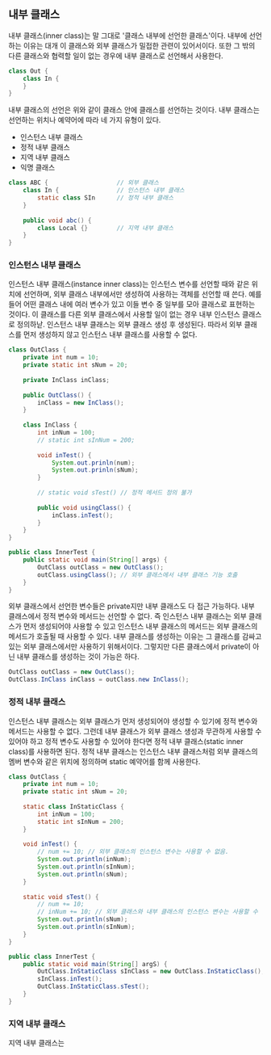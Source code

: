 ## 내부 클래스

내부 클래스(inner class)는 말 그대로 '클래스 내부에 선언한 클래스'이다. 내부에 선언하는 이유는 대개 이 클래스와 외부 클래스가 밀접한 관련이 있어서이다.
또한 그 밖의 다른 클래스와 협력할 일이 없는 경우에 내부 클래스로 선언해서 사용한다.

```java
class Out {
    class In {
    }
}
```

내부 클래스의 선언은 위와 같이 클래스 안에 클래스를 선언하는 것이다. 내부 클래스는 선언하는 위치나 예약어에 따라 네 가지 유형이 있다.

- 인스턴스 내부 클래스
- 정적 내부 클래스
- 지역 내부 클래스
- 익명 클래스

```java
class ABC {                   // 외부 클래스
    class In {                // 인스턴스 내부 클래스
        static class SIn      // 정적 내부 클래스
    }
    
    public void abc() {
        class Local {}        // 지역 내부 클래스
    }
}
```

### 인스턴스 내부 클래스

인스턴스 내부 클래스(instance inner class)는 인스턴스 변수를 선언할 때와 같은 위치에 선언하며, 외부 클래스 내부에서만 생성하여 사용하는 객체를 선언할 때 쓴다. 예를 들어 어떤 클래스 내에
여러 변수가 있고 이들 변수 중 일부를 모아 클래스로 표현하는 것이다. 이 클래스를 다른 외부 클래스에서 사용할 일이 없는 경우 내부 인스턴스 클래스로 정의하낟.
인스턴스 내부 클래스는 외부 클래스 생성 후 생성된다. 따라서 외부 클래스를 먼저 생성하지 않고 인스턴스 내부 클래스를 사용할 수 없다.

```java
class OutClass {
    private int num = 10;
    private static int sNum = 20;
    
    private InClass inClass;
    
    public OutClass() {
        inClass = new InClass();
    }
    
    class InClass {
        int inNum = 100;
        // static int sInNum = 200;
        
        void inTest() {
            System.out.prinln(num);
            System.out.prinln(sNum);
        }
        
        // static void sTest() // 정적 메서드 정의 불가
        
        public void usingClass() {
            inClass.inTest();
        }
    }
}

public class InnerTest {
    public static void main(String[] args) {
        OutClass outClass = new OutClass();
        outClass.usingClass(); // 외부 클래스에서 내부 클래스 기능 호출
    }
}
```

외부 클래스에서 선언한 변수들은 private지만 내부 클래스도 다 접근 가능하다. 내부 클래스에서 정적 변수와 메서드는 선언할 수 없다.
즉 인스턴스 내부 클래스는 외부 클래스가 먼저 생성되어야 사용할 수 있고 인스턴스 내부 클래스의 메서드는 외부 클래스의 메서드가 호출될 때 사용할 수 있다.
내부 클래스를 생성하는 이유는 그 클래스를 감싸고 있는 외부 클래스에서만 사용하기 위해서이다. 그렇지만 다른 클래스에서 private이 아닌 내부 클래스를 생성하는 것이 가능은 하다.

```java
OutClass outClass = new OutClass();
OutClass.InClass inClass = outClass.new InClass();
```

### 정적 내부 클래스

인스턴스 내부 클래스는 외부 클래스가 먼저 생성되어야 생성할 수 있기에 정적 변수와 메서드는 사용할 수 없다. 그런데 내부 클래스가 외부 클래스 생성과 무관하게 사용할 수 있어야 하고
정적 변수도 사용할 수 있어야 한다면 정적 내부 클래스(static inner class)를 사용하면 된다. 정적 내부 클래스는 인스턴스 내부 클래스처럼 외부 클래스의 멤버 변수와 같은 위치에 정의하며
static 예약어를 함께 사용한다.

```java
class OutClass {
    private int num = 10;
    private static int sNum = 20;
    
    static class InStaticClass {
        int inNum = 100;
        static int sInNum = 200;
    }
    
    void inTest() {
        // num += 10; // 외부 클래스의 인스턴스 변수는 사용할 수 없음.
        System.out.println(inNum);
        System.out.println(sInNum);
        System.out.println(sNum);
    }
    
    static void sTest() {
        // num += 10;
        // inNum += 10; // 외부 클래스와 내부 클래스의 인스턴스 변수는 사용할 수 없음
        System.out.println(sNum);
        System.out.println(sInNum);
    }
}

public class InnerTest {
    public static void main(String[] argS) {
        OutClass.InStaticClass sInClass = new OutClass.InStaticClass();
        sInClass.inTest();
        OutClass.InStaticClass.sTest();
    }
}
```

### 지역 내부 클래스

지역 내부 클래스는 
